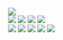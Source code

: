![](https://raw.githubusercontent.com/yaim0425/zzzYAIM0425-0500-free-fluids/main/Doc/pycoalprocessing/(1).png)  
![](https://raw.githubusercontent.com/yaim0425/zzzYAIM0425-0500-free-fluids/main/Doc/pycoalprocessing/(2).png)
![](https://raw.githubusercontent.com/yaim0425/zzzYAIM0425-0500-free-fluids/main/Doc/pycoalprocessing/(3).png)
![](https://raw.githubusercontent.com/yaim0425/zzzYAIM0425-0500-free-fluids/main/Doc/pycoalprocessing/(4).png)
![](https://raw.githubusercontent.com/yaim0425/zzzYAIM0425-0500-free-fluids/main/Doc/pycoalprocessing/(5).png)  
![](https://raw.githubusercontent.com/yaim0425/zzzYAIM0425-0500-free-fluids/main/Doc/pycoalprocessing/(6).png)
![](https://raw.githubusercontent.com/yaim0425/zzzYAIM0425-0500-free-fluids/main/Doc/pycoalprocessing/(7).png)
![](https://raw.githubusercontent.com/yaim0425/zzzYAIM0425-0500-free-fluids/main/Doc/pycoalprocessing/(8).png)
![](https://raw.githubusercontent.com/yaim0425/zzzYAIM0425-0500-free-fluids/main/Doc/pycoalprocessing/(9).png)
![](https://raw.githubusercontent.com/yaim0425/zzzYAIM0425-0500-free-fluids/main/Doc/pycoalprocessing/(10).png)
